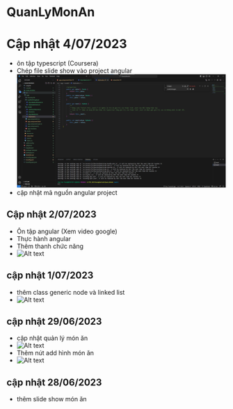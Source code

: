 # QuanLyMonAn

# Cập nhật 4/07/2023

- ôn tập typescript (Coursera)
- Chép file slide show vào project angular
![Alt text](./src/assets/images/createnewangularproject.png)
- cập nhật mã nguồn angular project

## Cập nhật 2/07/2023

- Ôn tập angular (Xem video google)
- Thực hành angular
- Thêm thanh chức năng
- ![Alt text](./src/assets/image-3.png)

## cập nhật 1/07/2023

- thêm class generic node và linked list
- ![Alt text](./src/assets/image.png)

## cập nhật 29/06/2023

- cập nhật quản lý món ăn
- ![Alt text](./src/assets/image-2.png)
- Thêm nút add hình món ăn
- ![Alt text](./src/assets/image-1.png)

## cập nhật 28/06/2023

- thêm slide show món ăn
